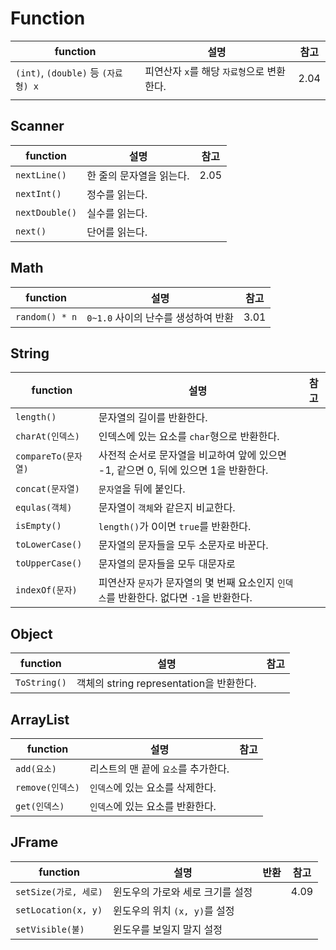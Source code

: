 # Function

| function                            | 설명                                       | 참고 |
| ----------------------------------- | ------------------------------------------ | ---- |
| `(int)`, `(double)` 등 `(자료형) x` | 피연산자 `x`를 해당 `자료형`으로 변환한다. | 2.04 |
|                                     |                                            |      |



## Scanner

| function       | 설명                     | 참고 |
| -------------- | ------------------------ | ---- |
| `nextLine()`   | 한 줄의 문자열을 읽는다. | 2.05 |
| `nextInt()`    | 정수를 읽는다.           |      |
| `nextDouble()` | 실수를 읽는다.           |      |
| `next()`       | 단어를 읽는다.           |      |



## Math

| function       | 설명                                | 참고 |
| -------------- | ----------------------------------- | ---- |
| `random() * n` | `0~1.0` 사이의 난수를 생성하여 반환 | 3.01 |



## String

| function            | 설명                                                         | 참고 |
| ------------------- | ------------------------------------------------------------ | ---- |
| `length()`          | 문자열의 길이를 반환한다.                                    |      |
| `charAt(인덱스)`    | 인덱스에 있는 요소를 `char`형으로 반환한다.                  |      |
| `compareTo(문자열)` | 사전적 순서로 문자열을 비교하여 앞에 있으면 -1, 같으면 0, 뒤에 있으면 1을 반환한다. |      |
| `concat(문자열)`    | `문자열`을 뒤에 붙인다.                                      |      |
| `equlas(객체)`      | 문자열이 `객체`와 같은지 비교한다.                           |      |
| `isEmpty()`         | `length()`가 0이면 `true`를 반환한다.                        |      |
| `toLowerCase()`     | 문자열의 문자들을 모두 소문자로 바꾼다.                      |      |
| `toUpperCase()`     | 문자열의 문자들을 모두 대문자로                              |      |
| `indexOf(문자)`     | 피연산자 `문자`가 문자열의 몇 번째 요소인지 `인덱스`를 반환한다. 없다면 `-1`을 반환한다. |      |



## Object

| function     | 설명                                     | 참고 |
| ------------ | ---------------------------------------- | ---- |
| `ToString()` | 객체의 string representation을 반환한다. |      |



## ArrayList

| function         | 설명                                | 참고 |
| ---------------- | ----------------------------------- | ---- |
| `add(요소)`      | 리스트의 맨 끝에 `요소`를 추가한다. |      |
| `remove(인덱스)` | `인덱스`에 있는 요소를 삭제한다.    |      |
| `get(인덱스)`    | `인덱스`에 있는 요소를 반환한다.    |      |



## JFrame

| function              | 설명                             | 반환 | 참고 |
| --------------------- | -------------------------------- | ---- | ---- |
| `setSize(가로, 세로)` | 윈도우의 가로와 세로 크기를 설정 |      | 4.09 |
| `setLocation(x, y)`   | 윈도우의 위치 `(x, y)`를 설정    |      |      |
| `setVisible(불)`      | 윈도우를 보일지 말지 설정        |      |      |

